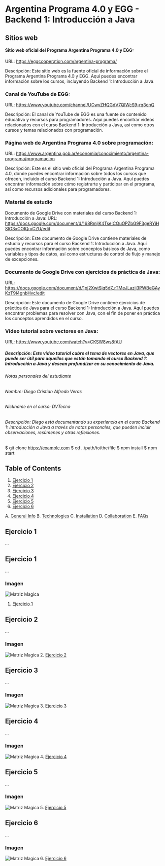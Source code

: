 # Argentina Programa 4.0 y EGG - Backend 1: Introducción a Java
## Sitios web
#### Sitio web oficial del Programa Argentina Programa 4.0 y EGG:
URL: https://eggcooperation.com/argentina-programa/

Descripción: Este sitio web es la fuente oficial de información sobre el Programa Argentina Programa 4.0 y EGG. Aquí puedes encontrar información sobre los cursos, incluyendo Backend 1: Introducción a Java.

### Canal de YouTube de EGG:
URL: https://www.youtube.com/channel/UCwvZHQGdV7QIWcS9-rq3cnQ

Descripción: El canal de YouTube de EGG es una fuente de contenido educativo y recursos para programadores. Aquí puedes encontrar videos relacionados con el curso Backend 1: Introducción a Java, así como otros cursos y temas relacionados con programación.

### Página web de Argentina Programa 4.0 sobre programación:
URL: https://www.argentina.gob.ar/economia/conocimiento/argentina-programa/programacion

Descripción: Este es el sitio web oficial del Programa Argentina Programa 4.0, donde puedes encontrar información sobre todos los cursos que ofrecen, incluido el curso Backend 1: Introducción a Java. Aquí puedes encontrar información sobre cómo registrarte y participar en el programa, así como recursos adicionales para programadores.

### Material de estudio
Documento de Google Drive con materiales del curso Backend 1: Introducción a Java:
URL: https://docs.google.com/document/d/168RmjlK4TseICQuOPZbG9F3geRYiHSIG3xCOIQrxCZU/edit

Descripción: Este documento de Google Drive contiene materiales de estudio y recursos para el curso Backend 1: Introducción a Java. Aquí puedes encontrar información sobre conceptos básicos de Java, como variables y tipos de datos, así como estructuras de control de flujo y manejo de excepciones.

### Documento de Google Drive con ejercicios de práctica de Java:
URL: https://docs.google.com/document/d/1pj2XwtSiq5d7_rTMeJLazjj3PWBeGAyKzT9I4gnbHvc/edit

Descripción: Este documento de Google Drive contiene ejercicios de práctica de Java para el curso Backend 1: Introducción a Java. Aquí puedes encontrar problemas para resolver con Java, con el fin de poner en práctica los conceptos aprendidos en el curso.

### Video tutorial sobre vectores en Java:
URL: https://www.youtube.com/watch?v=CKSW8ws8fAU

##### Descripción: Este video tutorial cubre el tema de vectores en Java, que puede ser útil para aquellos que están tomando el curso Backend 1: Introducción a Java y desean profundizar en su conocimiento de Java.

###### Notas personales del estudiante
###### Nombre: Diego Cristian Alfredo Veras

###### Nickname en el curso: DVTecno

###### Descripción: Diego está documentando su experiencia en el curso Backend 1: Introducción a Java a través de notas personales, que pueden incluir observaciones, resúmenes y otras reflexiones.

$ git clone https://example.com
$ cd ../path/to/the/file
$ npm install
$ npm start

## Table of Contents


1. [Ejercicio 1](#ejercicio-1)
2. [Ejercicio 2](#ejercicio-2)
3. [Ejercicio 3](#ejercicio-3)
4. [Ejercicio 4](#ejercicio-4)
5. [Ejercicio 5](#ejercicio-5)
6. [Ejercicio 6](#ejercicio-6)


A. [General Info](#general-info)
B. [Technologies](#technologies)
C. [Installation](#installation)
D. [Collaboration](#collaboration)
E. [FAQs](#faqs)

## Ejercicio 1
...

## Ejercicio 1
...
### Imagen
![Matriz Magica](./Imagen/MatrizMagica.png)
1. [Ejercicio 1](https://github.com/DVTecno/VectoresExtras/blob/main/src/vetores/EjAprendizaje/Ej1.java)

## Ejercicio 2
...
### Imagen
![Matriz Magica](./Imagen/MatrizMagica.png)
2. [Ejercicio 2](https://github.com/DVTecno/VectoresExtras/blob/main/src/vetores/EjAprendizaje/Ej2.java)

## Ejercicio 3
...
### Imagen
![Matriz Magica](./Imagen/MatrizMagica.png)
3. [Ejercicio 3](https://github.com/DVTecno/VectoresExtras/blob/main/src/vetores/EjAprendizaje/Ej3.java)

## Ejercicio 4
...
### Imagen
![Matriz Magica](./Imagen/MatrizMagica.png)
4. [Ejercicio 4](https://github.com/DVTecno/VectoresExtras/blob/main/src/vetores/EjAprendizaje/Ej4.java)

## Ejercicio 5
...
### Imagen
![Matriz Magica](./Imagen/MatrizMagica.png)
5. [Ejercicio 5](https://github.com/DVTecno/VectoresExtras/blob/main/src/vetores/EjAprendizaje/Ej5.java)

## Ejercicio 6
...
### Imagen
![Matriz Magica](./Imagen/MatrizMagica.png)
6. [Ejercicio 6](https://github.com/DVTecno/VectoresExtras/blob/main/src/vetores/EjAprendizaje/Ej6.java)
